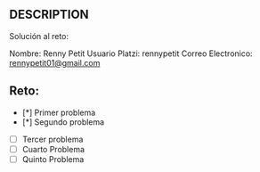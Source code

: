 ## DESCRIPTION

Solución al reto:

Nombre: Renny Petit
Usuario Platzi: rennypetit
Correo Electronico: rennypetit01@gmail.com

## Reto:

- [*] Primer problema
- [*] Segundo problema
- [ ] Tercer problema
- [ ] Cuarto Problema
- [ ] Quinto Problema
